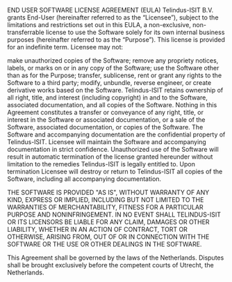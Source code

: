 END USER SOFTWARE LICENSE AGREEMENT (EULA) Telindus-ISIT B.V. grants End-User (hereinafter referred to as the “Licensee”), subject to the limitations and restrictions set out in this EULA, a non-exclusive, non-transferrable license to use the Software solely for its own internal business purposes (hereinafter referred to as the “Purpose”). This license is provided for an indefinite term. Licensee may not:

make unauthorized copies of the Software;
remove any propriety notices, labels, or marks on or in any copy of the Software;
use the Software other than as for the Purpose;
transfer, sublicense, rent or grant any rights to the Software to a third party;
modify, unbundle, reverse engineer, or create derivative works based on the Software.
Telindus-ISIT retains ownership of all right, title, and interest (including copyright) in and to the Software, associated documentation, and all copies of the Software. Nothing in this Agreement constitutes a transfer or conveyance of any right, title, or interest in the Software or associated documentation, or a sale of the Software, associated documentation, or copies of the Software. The Software and accompanying documentation are the confidential property of Telindus-ISIT. Licensee will maintain the Software and accompanying documentation in strict confidence. Unauthorized use of the Software will result in automatic termination of the license granted hereunder without limitation to the remedies Telindus-ISIT is legally entitled to. Upon termination Licensee will destroy or return to Telindus-ISIT all copies of the Software, including all accompanying documentation.

THE SOFTWARE IS PROVIDED "AS IS", WITHOUT WARRANTY OF ANY KIND, EXPRESS OR IMPLIED, INCLUDING BUT NOT LIMITED TO THE WARRANTIES OF MERCHANTABILITY, FITNESS FOR A PARTICULAR PURPOSE AND NONINFRINGEMENT. IN NO EVENT SHALL TELINDUS-ISIT OR ITS LICENSORS BE LIABLE FOR ANY CLAIM, DAMAGES OR OTHER LIABILITY, WHETHER IN AN ACTION OF CONTRACT, TORT OR OTHERWISE, ARISING FROM, OUT OF OR IN CONNECTION WITH THE SOFTWARE OR THE USE OR OTHER DEALINGS IN THE SOFTWARE.

This Agreement shall be governed by the laws of the Netherlands. Disputes shall be brought exclusively before the competent courts of Utrecht, the Netherlands.